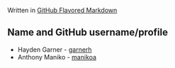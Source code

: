 Written in [GitHub Flavored Markdown](https://docs.github.com/en/get-started/writing-on-github)

## **Name and GitHub username/profile**

* Hayden Garner - [garnerh](https://github.com/garnerh25)
* Anthony Maniko - [manikoa](https://github.com/manikoa)
